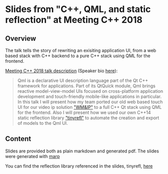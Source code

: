 Slides from "C++, QML, and static reflection" at Meeting C++ 2018
=================================================================

Overview
--------

The talk tells the story of rewriting an exisiting application UI, from a web based stack with C++ backend to a pure C++ stack using QML for the frontend.

[Meeting C++ 2018 talk description](https://meetingcpp.com/2018/Talks/items/Cpp__QML__and_static_reflection.html) (Speaker bio [here](https://meetingcpp.com/2018/Speaker/items/Manuel_S__nchez.html)):

> Qml is a declarative UI description language part of the Qt C++ framework for applications. Part of its QtQuick module, Qml brings reactive model-view-model UIs focused on cross-platform application development and touch-friendly mobile-like applications in particular.
In this talk I will present how my team ported our old web based touch UI for our video ip solution ["WM&IP"](https://www.bytechplanet.com/w-and-m/watch-mochi-ip-digital-video-intercommunication-with-ip-technology/) to a full C++ Qt stack using QML for the frontend. Also I will present how we used our own C++14 static reflection library ["tinyrefl"](https://github.com/Manu343726/tinyrefl) to automate the creation and export of models to the Qml UI.

Content
-------

Slides are provided both as plain markdown and generated pdf. The slides were generated with [marp](https://yhatt.github.io/marp/)

You can find the reflection library referenced in the slides, tinyrefl, [here](https://github.com/Manu343726/tinyrefl)
